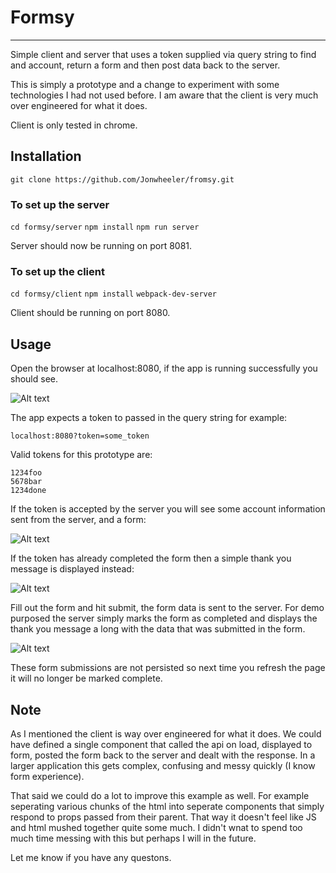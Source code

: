 # Formsy
----

Simple client and server that uses a token supplied via query string to find and 
account, return a form and then post data back to the server.

This is simply a prototype and a change to experiment with some technologies 
I had not used before. I am aware that the client is very much over engineered 
for what it does.

Client is only tested in chrome.

## Installation

`git clone https://github.com/Jonwheeler/fromsy.git`

### To set up the server

`cd formsy/server`
`npm install`
`npm run server`

Server should now be running on port 8081.

### To set up the client

`cd formsy/client`
`npm install`
`webpack-dev-server`

Client should be running on port 8080. 

## Usage

Open the browser at localhost:8080, if the app is running successfully you 
should see.

![Alt text]("https://www.dl.dropboxusercontent.com/s/l894p9w5mutq1cw/invalid_token.png?raw=1")

The app expects a token to passed in the query string for example:

`localhost:8080?token=some_token`

Valid tokens for this prototype are:

```
1234foo
5678bar
1234done
```

If the token is accepted by the server you will see some account information 
sent from the server, and a form:

![Alt text]("https://www.dl.dropboxusercontent.com/s/kv6l4rjrf03n6wf/form.png?raw=1")

If the token has already completed the form then a simple thank you message is 
displayed instead:

![Alt text]("https://www.dl.dropboxusercontent.com/s/smelb75jsqrw6uz/prev_done.png?raw=1")

Fill out the form and hit submit, the form data is sent to the server. For demo
purposed the server simply marks the form as completed and displays the thank 
you message a long with the data that was submitted in the form.

![Alt text]("https://www.dl.dropboxusercontent.com/s/c69u0qmmvaypehl/done.png?raw=1")

These form submissions are not persisted so next time you refresh the page it 
will no longer be marked complete.

## Note

As I mentioned the client is way over engineered for what it does. We could have
defined a single component that called the api on load, displayed to form, posted
the form back to the server and dealt with the response. In a larger application
this gets complex, confusing and messy quickly (I know form experience).

That said we could do a lot to improve this example as well. For example 
seperating various chunks of the html into seperate components that simply 
respond to props passed from their parent. That way it doesn't feel like JS and 
html mushed together quite some much. I didn't wnat to spend too much time 
messing with this but perhaps I will in the future.

Let me know if you have any questons.
